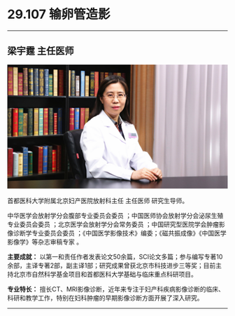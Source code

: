 # 29.107 输卵管造影

---

## 梁宇霆 主任医师

![1686288174320](image/c29_107/1686288174320.png)

首都医科大学附属北京妇产医院放射科主任 主任医师 研究生导师。

中华医学会放射学分会腹部专业委员会委员 ；中国医师协会放射学分会泌尿生殖专业委员会委员 ；北京医学会放射学分会常务委员 ；中国研究型医院学会肿瘤影像诊断学专业委员会委员 ；《中国医学影像技术》编委；《磁共振成像》《中国医学影像学》等杂志审稿专家 。

**主要成就：** 以第一和责任作者发表论文50余篇，SCI论文多篇；参与编写专著10余部，主译专著2部，副主译1部；研究成果曾获北京市科技进步三等奖；目前主持北京市自然科学基金项目和首都医科大学基础与临床重点科研项目。

**专业特长：** 擅长CT、MRI影像诊断，近年来专注于妇产科疾病影像诊断的临床、科研和教学工作，特别在妇科肿瘤的早期影像诊断方面开展了深入研究。

---

